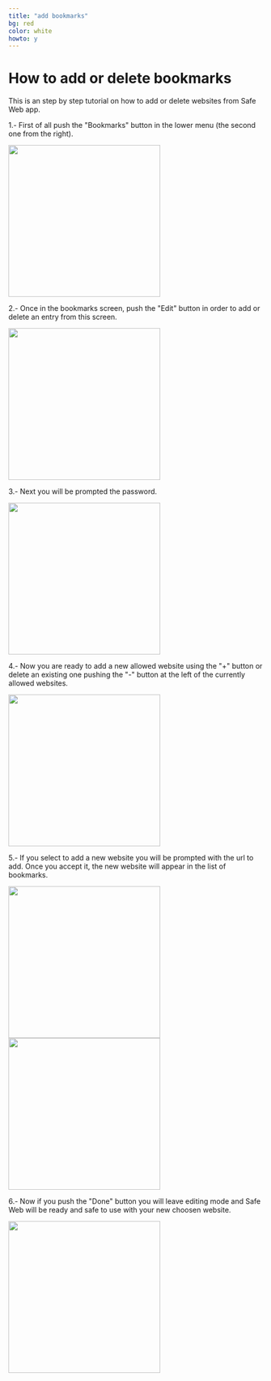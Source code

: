 ```yaml
---
title: "add bookmarks"
bg: red
color: white
howto: y
---
```


# How to add or delete bookmarks

This is an step by step tutorial on how to add or delete websites from Safe Web app.

1.- First of all push the "Bookmarks" button in the lower menu (the second one from the right).

<img src="/img/howto/how-to-s1_framed.png" alt="" title="How to add bookmarks tutorial step 1" width="300" />

2.- Once in the bookmarks screen, push the "Edit" button in order to add or delete an entry from this screen.

<img src="/img/howto/how-to-s2_framed.png" alt="" title="How to add bookmarks tutorial step 1" width="300" />

3.- Next you will be prompted the password.

<img src="/img/howto/how-to-s3_framed.png" alt="" title="How to add bookmarks tutorial step 1" width="300" />

4.- Now you are ready to add a new allowed website using the "+" button or delete an existing one pushing the "-" button at the left of the currently allowed websites.

<img src="/img/howto/how-to-s4_framed.png" alt="" title="How to add bookmarks tutorial step 1" width="300" />

5.- If you select to add a new website you will be prompted with the url to add. Once you accept it, the new website will appear in the list of bookmarks.

<img src="/img/howto/how-to-s5_framed.png" alt="" title="How to add bookmarks tutorial step 1" width="300" />
<img src="/img/howto/how-to-s6_framed.png" alt="" title="How to add bookmarks tutorial step 1" width="300" />

6.- Now if you push the "Done" button you will leave editing mode and Safe Web will be ready and safe to use with your new choosen website.

<img src="/img/howto/how-to-s7_framed.png" alt="" title="How to add bookmarks tutorial step 1" width="300" />
